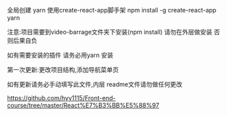 全局创建 yarn 使用create-react-app脚手架
npm install -g create-react-app yarn

注意:项目需要到video-barrage文件夹下安装(npm install)  请勿在外层做安装 否则后果自负

如有需要安装的插件 请务必用yarn 安装

第一次更新:更改项目结构,添加导航菜单页

如有更新请务必手动填写此文件,内层 readme文件请勿做任何更改

https://github.com/hyy1115/Front-end-course/tree/master/React%E7%B3%BB%E5%88%97
